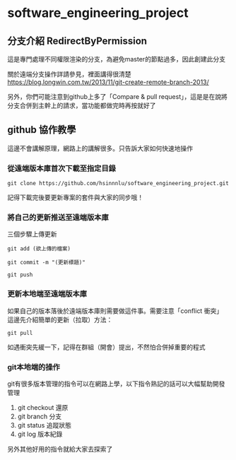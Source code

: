 # software_engineering_project


## 分支介紹 RedirectByPermission
這是專門處理不同權限渲染的分支，為避免master的節點過多，因此創建此分支

關於遠端分支操作詳請參見，裡面講得很清楚
https://blog.longwin.com.tw/2013/11/git-create-remote-branch-2013/

另外，你們可能注意到github上多了「Compare & pull request」，這是是在說將分支合併到主幹上的請求，當功能都做完時再按就好了


## github 協作教學
這邊不會講解原理，網路上的講解很多。只告訴大家如何快速地操作
### 從遠端版本庫首次下載至指定目錄

    git clone https://github.com/hsinnnlu/software_engineering_project.git
記得下載完後要更新專案的套件與大家的同步哦！
### 將自己的更新推送至遠端版本庫
三個步驟上傳更新
```
git add (欲上傳的檔案)
```
```
git commit -m "(更新標題)"
```
```
git push
```
### 更新本地端至遠端版本庫
如果自己的版本落後於遠端版本庫則需要做這件事。需要注意「conflict 衝突」  
這邊先介紹簡單的更新（拉取）方法：
```
git pull
```
如遇衝突先緩一下，記得在群組（開會）提出，不然怕合併掉重要的程式

### git本地端的操作
git有很多版本管理的指令可以在網路上學，以下指令熟記的話可以大幅幫助開發管理
1. git checkout 還原  
2. git branch 分支
3. git status 追蹤狀態
4. git log 版本紀錄

另外其他好用的指令就給大家去探索了